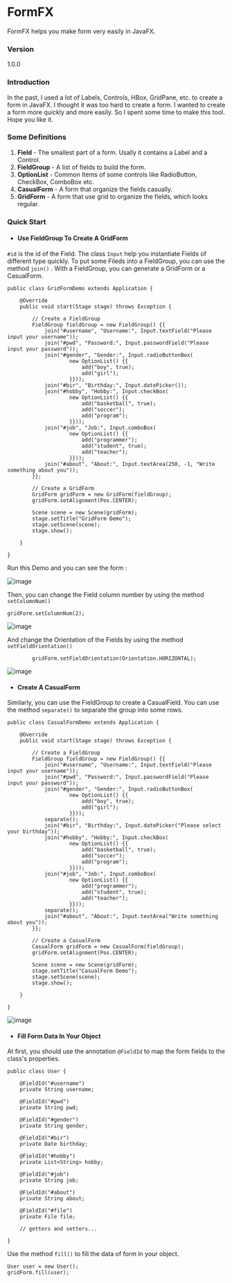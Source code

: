 # FormFX

FormFX helps you make form very easily in JavaFX.

### Version

1.0.0


### Introduction

In the past, I used a lot of Labels, Controls, HBox, GridPane, etc. to create a form in JavaFX. I thought it was too hard to create a form. I wanted to create a form more quickly and more easily. So I spent some time to make this tool. Hope you like it.

### Some Definitions

1. **Field** - The smallest part of a form. Usally it contains a Label and a Control.
2. **FieldGroup** - A list of fields to build the form.
3. **OptionList** - Common Items of some controls like RadioButton, CheckBox, ComboBox etc.
4. **CasualForm** - A form that organize the fields casually.
5. **GridForm** - A form that use grid to organize the fields, which looks regular.

### Quick Start

- #### Use FieldGroup To Create A GridForm

``` #id ``` is the id of the Field. The class ``` Input ``` help you instantiate Fields of different type quickly. To put some Fileds into a FieldGroup, you can use the method ``` join() ``` . With a FieldGroup, you can generate a GridForm or a CasualForm.

```
public class GridFormDemo extends Application {

    @Override
    public void start(Stage stage) throws Exception {
    
        // Create a FieldGroup
        FieldGroup fieldGroup = new FieldGroup() {{
            join("#username", "Username:", Input.textField("Please input your username"));
            join("#pwd", "Password:", Input.passwordField("Please input your password"));
            join("#gender", "Gender:", Input.radioButtonBox(
                    new OptionList() {{
                        add("boy", true);
                        add("girl");
                    }}));
            join("#bir", "Birthday:", Input.datePicker());
            join("#hobby", "Hobby:", Input.checkBox(
                    new OptionList() {{
                        add("basketball", true);
                        add("soccer");
                        add("program");
                    }}));
            join("#job", "Job:", Input.comboBox(
                    new OptionList() {{
                        add("programmer");
                        add("student", true);
                        add("teacher");
                    }}));
            join("#about", "About:", Input.textArea(250, -1, "Write something about you"));
        }};
        
        // Create a GridForm
        GridForm gridForm = new GridForm(fieldGroup);
        gridForm.setAlignment(Pos.CENTER);

        Scene scene = new Scene(gridForm);
        stage.setTitle("GridForm Demo");
        stage.setScene(scene);
        stage.show();

    }
    
}
```
Run this Demo and you can see the form :

![image](https://github.com/YoriChan/FormFX/blob/master/img/GridFormDemo_V.png)

Then, you can change the Field column number by using the method ``` setColumnNum() ```

```
gridForm.setColumnNum(2);
```
![image](https://github.com/YoriChan/FormFX/blob/master/img/GridFormDemo_2Col.png)

And change the Orientation of the Fields by using the method ``` setFieldOrientation() ```

```
        gridForm.setFieldOrientation(Orientation.HORIZONTAL);
```
![image](https://github.com/YoriChan/FormFX/blob/master/img/GridFormDemo_H.png)


- #### Create A CasualForm
Similarly, you can use the FieldGroup to create a CasualField. You can use the method ``` separate() ``` to separate the group into some rows.

```
public class CasualFormDemo extends Application {

    @Override
    public void start(Stage stage) throws Exception {

        // Create a FieldGroup
        FieldGroup fieldGroup = new FieldGroup() {{
            join("#username", "Username:", Input.textField("Please input your username"));
            join("#pwd", "Password:", Input.passwordField("Please input your password"));
            join("#gender", "Gender:", Input.radioButtonBox(
                    new OptionList() {{
                        add("boy", true);
                        add("girl");
                    }}));
            separate();
            join("#bir", "Birthday:", Input.datePicker("Please select your birthday"));
            join("#hobby", "Hobby:", Input.checkBox(
                    new OptionList() {{
                        add("basketball", true);
                        add("soccer");
                        add("program");
                    }}));
            join("#job", "Job:", Input.comboBox(
                    new OptionList() {{
                        add("programmer");
                        add("student", true);
                        add("teacher");
                    }}));
            separate();
            join("#about", "About:", Input.textArea("Write something about you"));
        }};

        // Create a CasualForm
        CasualForm gridForm = new CasualForm(fieldGroup);
        gridForm.setAlignment(Pos.CENTER);

        Scene scene = new Scene(gridForm);
        stage.setTitle("CasualForm Demo");
        stage.setScene(scene);
        stage.show();

    }

}
```
![image](https://github.com/YoriChan/FormFX/blob/master/img/CasualFormDemo.png)

- #### Fill Form Data In Your Object

At first, you should use the annotation ``` @FieldId ``` to map the form fields to the class's properties.

```
public class User {

    @FieldId("#username")
    private String username;
    
    @FieldId("#pwd")
    private String pwd;

    @FieldId("#gender")
    private String gender;

    @FieldId("#bir")
    private Date birthday;

    @FieldId("#hobby")
    private List<String> hobby;

    @FieldId("#job")
    private String job;

    @FieldId("#about")
    private String about;

    @FieldId("#file")
    private File file;

    // getters and setters...

}
```
Use the method ``` fill() ``` to fill the data of form in your object.

```
User user = new User();
gridForm.fill(user);

```